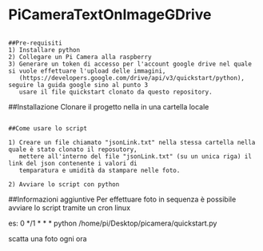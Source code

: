 # PiCameraTextOnImageGDrive

```

##Pre-requisiti
1) Installare python
2) Collegare un Pi Camera alla raspberry
3) Generare un token di accesso per l'account google drive nel quale si vuole effettuare l'upload delle immagini,
   (https://developers.google.com/drive/api/v3/quickstart/python), seguire la guida google sino al punto 3 
   usare il file quickstart clonato da questo repository.

```

##Installazione
Clonare il progetto nella in una cartella locale

```

##Come usare lo script

1) Creare un file chiamato "jsonLink.txt" nella stessa cartella nella quale è stato clonato il reposutory,
   mettere all'interno del file "jsonLink.txt" (su un unica riga) il link del json contenente i valori di
   temparatura e umidità da stampare nelle foto.
   
2) Avviare lo script con python

```

##Informazioni aggiuntive 
Per effettuare foto in sequenza è possibile avviare lo script tramite un cron linux

es: 0 */1 * * * python /home/pi/Desktop/picamera/quickstart.py

scatta una foto ogni ora
